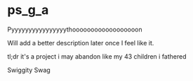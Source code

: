 # ps_g_a
Pyyyyyyyyyyyyyyyythoooooooooooooooooon

Will add a better description later once I feel like it.

tl;dr it's a project i may abandon like my 43 children i fathered 

Swiggity Swag 
